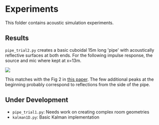 # Experiments

This folder contains acoustic simulation experiments. 

## Results

`pipe_trial2.py` creates a basic cuboidal 15m long 'pipe' with acoustically reflective surfaces at both ends. For the following impulse response, the source and mic where kept at x=13m.

![](https://github.com/enceladus2000/echoslam_acoustics/blob/master/media/pipe_trial2_IR.png)

This matches with the Fig 2 in [this paper](https://www.researchgate.net/profile/Rob-Worley-2/publication/344071778_Acoustic_Echo-Localization_for_Pipe_Inspection_Robots/links/5f50d69c458515e96d26dd38/Acoustic-Echo-Localization-for-Pipe-Inspection-Robots.pdf). The few additional peaks at the beginning probably correspond to reflections from the side of the pipe.

## Under Development

- `pipe_trial1.py`: Needs work on creating complex room geometries
- `kalman1D.py`: Basic Kalman implementation
